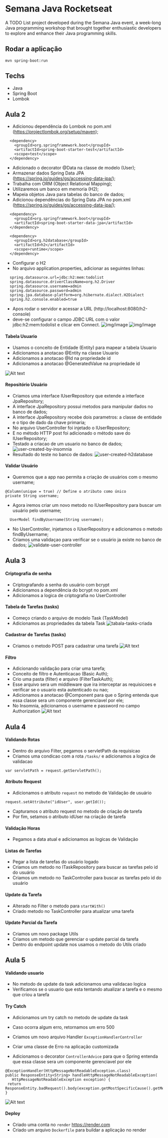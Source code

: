 # Semana Java Rocketseat

A TODO List project developed during the Semana Java event, a week-long Java programming workshop that brought together enthusiastic developers to explore and enhance their Java programming skills.

## Rodar a aplicação

```
mvn spring-boot:run
```

## Techs

- Java
- Spring Boot
- Lombok

## Aula 2

  - Adicionou dependência do Lombok no pom.xml (https://projectlombok.org/setup/maven);
 
  ```
    <dependency>
      <groupId>org.springframework.boot</groupId>
      <artifactId>spring-boot-starter-test</artifactId>
      <scope>test</scope>
    </dependency>
  ```
  - Adicionado o decorator @Data na classe de modelo (User);
  - Armazenar dados Spring Data JPA (https://spring.io/guides/gs/accessing-data-jpa/);
  - Trabalha com ORM (Object Relational Mapping);
  - Utilizaremos um banco em memoria (H2);
  - Mapeia objetos Java para tabelas do banco de dados;
  - Adicionou dependências do Spring Data JPA no pom.xml (https://spring.io/guides/gs/accessing-data-jpa/);
    

  ```
    <dependency>
      <groupId>org.springframework.boot</groupId>
      <artifactId>spring-boot-starter-data-jpa</artifactId>
    </dependency>

    <dependency>
      <groupId>org.h2database</groupId>
      <artifactId>h2</artifactId>
      <scope>runtime</scope>
    </dependency>
  ```

  - Configurar o H2 
  - No arquivo application.properties, adicionar as seguintes linhas:
    
  ```
    spring.datasource.url=jdbc:h2:mem:todolist
    spring.datasource.driverClassName=org.h2.Driver
    spring.datasource.username=admin
    spring.datasource.password=admin
    spring.jpa.database-platform=org.hibernate.dialect.H2Dialect
    spring.h2.console.enabled=true
  ```
  - Apos rodar o servidor e acessar a URL (http://localhost:8080/h2-console)
  - deve-se configurar o campo JDBC URL com o valor jdbc:h2:mem:todolist e clicar em Connect. 
  ![img/image](https://github.com/rbpolim/supply-marine/assets/66570560/030237cb-fb73-4741-9d38-92a1161667f6)
  ![img/image](https://github.com/rbpolim/supply-marine/assets/66570560/3f4b3841-5b7f-4c86-a730-7f1e19179dc4)

#### Tabela Usuario

  - Usamos o conceito de Entidade (Entity) para mapear a tabela Usuario
  - Adicionamos a anotacao @Entity na classe Usuario
  - Adicionamos a anotacao @Id na propriedade id
  - Adicionamos a anotacao @GeneratedValue na propriedade id

  ![Alt text](img/image-2.png)

#### Repositório Usuário

  - Criamos uma interface IUserRepository que extende a interface JpaRepository;
  - A interface JpaRepository possui metodos para manipular dados no banco de dados;
  - A interface JpaRepository recebe dois parametros: a classe de entidade e o tipo de dado da chave primaria;
  - No arquivo UserController foi injetado o IUserRepository;
  - E no método HTTP post foi adicionado o método save do IUserRepository;
  - Testado a criacao de um usuario no banco de dados;
  ![user-created-by-insomnia](img/image-3.png)
  - Resultado do teste no banco de dados:
  ![user-created-h2database](img/image-4.png)

#### Validar Usuário

  - Queremos que a app nao permita a criação de usuários com o mesmo username;
  
  ```
  @Column(unique = true) // Define o atributo como único
  private String username;
  ```

  - Agora iremos criar um novo metodo no IUserRepository para buscar um usuário pelo username;
  
  ```
    UserModel findByUsername(String username);
  ```

  - No UserController, injetamos o IUserRepository e adicionamos o metodo findByUsername;
  - Criamos uma validaçao para verificar se o usuário ja existe no banco de dados;
  ![validate-user-controller](img/image-5.png)


## Aula 3

 #### Criptografia de senha
  
  - Criptografando a senha do usuário com bcrypt
  - Adicionamos a dependência do bcrypt no pom.xml
  - Adicionamos a logica de criptografia no UserController

#### Tabela de Tarefas (tasks)

  - Começo criando o arquivo de modelo Task (TaskModel)
  - Adicionamos as propriedades da tabela Task
  ![tabala-tasks-criada](img/image-6.png)

#### Cadastrar de Tarefas (tasks)

  - Criamos o metodo POST para cadastrar uma tarefa
  ![Alt text](img/image-7.png)

#### Filtro

  - Adicionando validação para criar uma tarefa;
  - Conceito de filtro e Autenticacao (Basic Auth);
  - Crio uma pasta (filter) e arquivo (FilterTaskAuth);
  - Esse arquivo sera um middleware que ira interceptar as requisicoes e verificar se o usuario esta autenticado ou nao;
  - Adicionamos a anotacao @Component para que o Spring entenda que essa classe sera um componente gerenciavel por ele;
  - No Insomnia, adicionamos o username e password no campo Authorization
  ![Alt text](img/image-8.png)

## Aula 4

#### Validando Rotas

  - Dentro do arquivo Filter, pegamos o servletPath da requisicao
  - Criamos uma condicao com a rota `/tasks/` e adicionamos a logica de validacao
  
  ```
  var servletPath = request.getServletPath();
  ```

#### Atributo Request

  - Adicionamos o atributo `request` no metodo de Validação de usuário
  ```
  request.setAttribute("idUser", user.getId());
  ```
  - Capturamos o atributo request no metodo de criação de tarefa
  - Por fim, setamos o atributo idUser na criação de tarefa

  #### Validação Horas

  - Pegamos a data atual e adicionamos as logicas de Validação

#### Listas de Tarefas

  - Pegar a lista de tarefas do usuário logado
  - Criamos um metodo no ITaskRepository para buscar as tarefas pelo id do usuário
  - Criamos um metodo no TaskController para buscar as tarefas pelo id do usuário

#### Update da Tarefa

  - Alterado no Filter o metodo para `startWith()`
  - Criado metodo no TaskController para atualizar uma tarefa

#### Update Parcial da Tarefa

  - Criamos um novo package Utils
  - Criamos um metodo que gerenciar o update parcial da tarefa
  - Dentro do endpoint update nos usamos o metodo do Utils criado

## Aula 5

#### Validando usuario 

   - No metodo de update da task adicionamos uma validacao logica 
   - Verificamos se o usuario que esta tentando atualizar a tarefa e o mesmo que criou a tarefa

#### Try Catch

   - Adicionamos um try catch no metodo de update da task
   - Caso ocorra algum erro, retornamos um erro 500

   - Criamos um novo arquivo Handler `ExceptionHandlerController`
   - Criar uma classe de Erro na aplicação customizada 
   - Adicionamos o decorator `ControllerAdvice` para que o Spring entenda que essa classe sera um componente gerenciavel por ele
   ```
   @ExceptionHandler(HttpMessageNotReadableException.class)
  public ResponseEntity<String> handleHttpMessageNotReadableException(
      HttpMessageNotReadableException exception) {
    return ResponseEntity.badRequest().body(exception.getMostSpecificCause().getMessage());
  }
   ```
   ![Alt text](img/image-10.png)

   #### Deploy 

  - Criado uma conta no `render` https://render.com 
  - Criado um arquivo `Dockerfile` para buildar a aplicação no render 

  